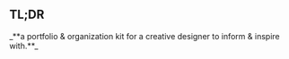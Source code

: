 <h2>TL;DR</h2>
_**a portfolio & organization kit for a creative designer to inform & inspire with.**_